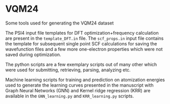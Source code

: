 # VQM24
Some tools used for generating the VQM24 dataset

The PSI4 input file templates for DFT optimization+frequency calculation are present in the `template_DFT.in` file. The `scf_props.in` input file contains the template for subsequent single point SCF calculations for saving the wavefunction files and a few more one-electron properties which were not saved during optimization.

The python scripts are a few exemplary scripts out of many other which were used for submitting, retrieving, parsing, analyzing etc.

Machine learning scripts for training and prediction on atomization energies used to generate the learning curves presented in the manuscript with Graph Neural Networks (GNN) and Kernel ridge regression (KRR) are available in the `GNN_learning.py` and `KRR_learning.py` scripts.
